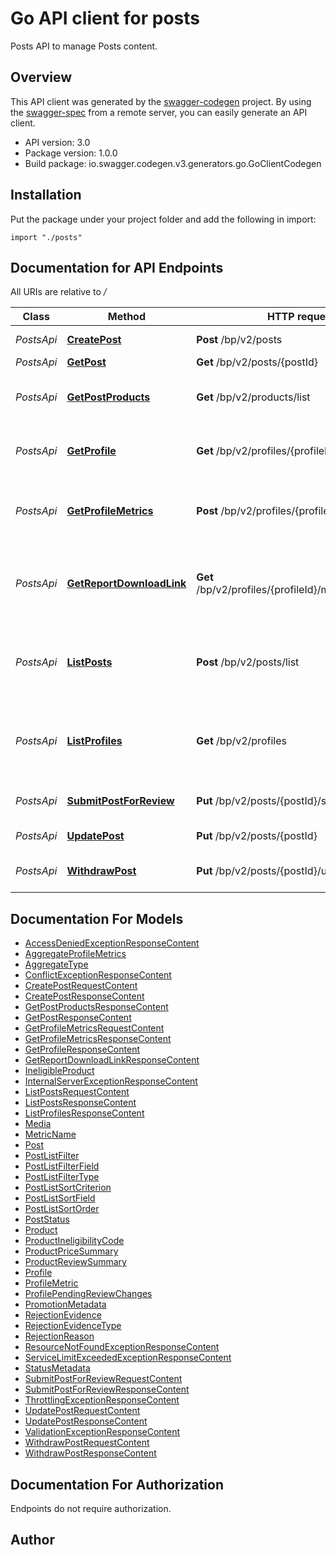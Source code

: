 # Go API client for posts

Posts API to manage Posts content.

## Overview
This API client was generated by the [swagger-codegen](https://github.com/swagger-api/swagger-codegen) project.  By using the [swagger-spec](https://github.com/swagger-api/swagger-spec) from a remote server, you can easily generate an API client.

- API version: 3.0
- Package version: 1.0.0
- Build package: io.swagger.codegen.v3.generators.go.GoClientCodegen

## Installation
Put the package under your project folder and add the following in import:
```golang
import "./posts"
```

## Documentation for API Endpoints

All URIs are relative to */*

Class | Method | HTTP request | Description
------------ | ------------- | ------------- | -------------
*PostsApi* | [**CreatePost**](docs/PostsApi.md#createpost) | **Post** /bp/v2/posts | API to create a Post. 
*PostsApi* | [**GetPost**](docs/PostsApi.md#getpost) | **Get** /bp/v2/posts/{postId} | Get a post. 
*PostsApi* | [**GetPostProducts**](docs/PostsApi.md#getpostproducts) | **Get** /bp/v2/products/list | Get information for a list of products. 
*PostsApi* | [**GetProfile**](docs/PostsApi.md#getprofile) | **Get** /bp/v2/profiles/{profileId} | Get information for a Post Profile. 
*PostsApi* | [**GetProfileMetrics**](docs/PostsApi.md#getprofilemetrics) | **Post** /bp/v2/profiles/{profileId}/metrics | Get brand level performance metrics from Posts. 
*PostsApi* | [**GetReportDownloadLink**](docs/PostsApi.md#getreportdownloadlink) | **Get** /bp/v2/profiles/{profileId}/metrics/download | Get a URL to download a metrics report for the Post Profile. 
*PostsApi* | [**ListPosts**](docs/PostsApi.md#listposts) | **Post** /bp/v2/posts/list | API to get posts data along with performance metrics for each post. 
*PostsApi* | [**ListProfiles**](docs/PostsApi.md#listprofiles) | **Get** /bp/v2/profiles | Get a list of Post Profiles that the advertiser has access to. 
*PostsApi* | [**SubmitPostForReview**](docs/PostsApi.md#submitpostforreview) | **Put** /bp/v2/posts/{postId}/submitForReview | Submit a Post for review. 
*PostsApi* | [**UpdatePost**](docs/PostsApi.md#updatepost) | **Put** /bp/v2/posts/{postId} | Update a Post&#x27;s data. 
*PostsApi* | [**WithdrawPost**](docs/PostsApi.md#withdrawpost) | **Put** /bp/v2/posts/{postId}/unpublish | Unpublishes a Post from Amazon. 

## Documentation For Models

 - [AccessDeniedExceptionResponseContent](docs/AccessDeniedExceptionResponseContent.md)
 - [AggregateProfileMetrics](docs/AggregateProfileMetrics.md)
 - [AggregateType](docs/AggregateType.md)
 - [ConflictExceptionResponseContent](docs/ConflictExceptionResponseContent.md)
 - [CreatePostRequestContent](docs/CreatePostRequestContent.md)
 - [CreatePostResponseContent](docs/CreatePostResponseContent.md)
 - [GetPostProductsResponseContent](docs/GetPostProductsResponseContent.md)
 - [GetPostResponseContent](docs/GetPostResponseContent.md)
 - [GetProfileMetricsRequestContent](docs/GetProfileMetricsRequestContent.md)
 - [GetProfileMetricsResponseContent](docs/GetProfileMetricsResponseContent.md)
 - [GetProfileResponseContent](docs/GetProfileResponseContent.md)
 - [GetReportDownloadLinkResponseContent](docs/GetReportDownloadLinkResponseContent.md)
 - [IneligibleProduct](docs/IneligibleProduct.md)
 - [InternalServerExceptionResponseContent](docs/InternalServerExceptionResponseContent.md)
 - [ListPostsRequestContent](docs/ListPostsRequestContent.md)
 - [ListPostsResponseContent](docs/ListPostsResponseContent.md)
 - [ListProfilesResponseContent](docs/ListProfilesResponseContent.md)
 - [Media](docs/Media.md)
 - [MetricName](docs/MetricName.md)
 - [Post](docs/Post.md)
 - [PostListFilter](docs/PostListFilter.md)
 - [PostListFilterField](docs/PostListFilterField.md)
 - [PostListFilterType](docs/PostListFilterType.md)
 - [PostListSortCriterion](docs/PostListSortCriterion.md)
 - [PostListSortField](docs/PostListSortField.md)
 - [PostListSortOrder](docs/PostListSortOrder.md)
 - [PostStatus](docs/PostStatus.md)
 - [Product](docs/Product.md)
 - [ProductIneligibilityCode](docs/ProductIneligibilityCode.md)
 - [ProductPriceSummary](docs/ProductPriceSummary.md)
 - [ProductReviewSummary](docs/ProductReviewSummary.md)
 - [Profile](docs/Profile.md)
 - [ProfileMetric](docs/ProfileMetric.md)
 - [ProfilePendingReviewChanges](docs/ProfilePendingReviewChanges.md)
 - [PromotionMetadata](docs/PromotionMetadata.md)
 - [RejectionEvidence](docs/RejectionEvidence.md)
 - [RejectionEvidenceType](docs/RejectionEvidenceType.md)
 - [RejectionReason](docs/RejectionReason.md)
 - [ResourceNotFoundExceptionResponseContent](docs/ResourceNotFoundExceptionResponseContent.md)
 - [ServiceLimitExceededExceptionResponseContent](docs/ServiceLimitExceededExceptionResponseContent.md)
 - [StatusMetadata](docs/StatusMetadata.md)
 - [SubmitPostForReviewRequestContent](docs/SubmitPostForReviewRequestContent.md)
 - [SubmitPostForReviewResponseContent](docs/SubmitPostForReviewResponseContent.md)
 - [ThrottlingExceptionResponseContent](docs/ThrottlingExceptionResponseContent.md)
 - [UpdatePostRequestContent](docs/UpdatePostRequestContent.md)
 - [UpdatePostResponseContent](docs/UpdatePostResponseContent.md)
 - [ValidationExceptionResponseContent](docs/ValidationExceptionResponseContent.md)
 - [WithdrawPostRequestContent](docs/WithdrawPostRequestContent.md)
 - [WithdrawPostResponseContent](docs/WithdrawPostResponseContent.md)

## Documentation For Authorization
 Endpoints do not require authorization.


## Author


